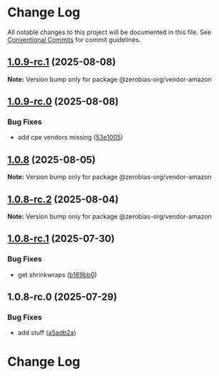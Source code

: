 # Change Log

All notable changes to this project will be documented in this file.
See [Conventional Commits](https://conventionalcommits.org) for commit guidelines.

## [1.0.9-rc.1](https://github.com/zerobias-org/vendor/compare/@zerobias-org/vendor-amazon@1.0.9-rc.0...@zerobias-org/vendor-amazon@1.0.9-rc.1) (2025-08-08)

**Note:** Version bump only for package @zerobias-org/vendor-amazon





## [1.0.9-rc.0](https://github.com/zerobias-org/vendor/compare/@zerobias-org/vendor-amazon@1.0.8...@zerobias-org/vendor-amazon@1.0.9-rc.0) (2025-08-08)


### Bug Fixes

* add cpe vendors missing ([53e1005](https://github.com/zerobias-org/vendor/commit/53e100520e848be73b2cba8a0ef4f184844b8abb))





## [1.0.8](https://github.com/zerobias-org/vendor/compare/@zerobias-org/vendor-amazon@1.0.8-rc.2...@zerobias-org/vendor-amazon@1.0.8) (2025-08-05)

**Note:** Version bump only for package @zerobias-org/vendor-amazon





## [1.0.8-rc.2](https://github.com/zerobias-org/vendor/compare/@zerobias-org/vendor-amazon@1.0.8-rc.1...@zerobias-org/vendor-amazon@1.0.8-rc.2) (2025-08-04)

**Note:** Version bump only for package @zerobias-org/vendor-amazon





## [1.0.8-rc.1](https://github.com/zerobias-org/vendor/compare/@zerobias-org/vendor-amazon@1.0.8-rc.0...@zerobias-org/vendor-amazon@1.0.8-rc.1) (2025-07-30)


### Bug Fixes

* get shrinkwraps ([b189bb0](https://github.com/zerobias-org/vendor/commit/b189bb0cf53ad66427530ccc0eab7824527942d3))





## 1.0.8-rc.0 (2025-07-29)


### Bug Fixes

* add stuff ([a5adb2a](https://github.com/zerobias-org/vendor/commit/a5adb2aecd0670c42e9077affecb6a047bf30fc6))





# Change Log
